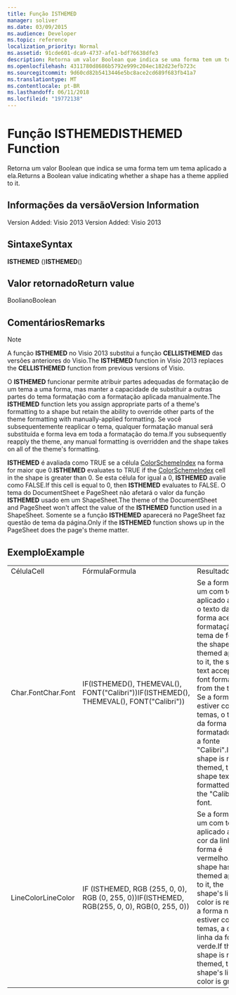 ```yaml
---
title: Função ISTHEMED
manager: soliver
ms.date: 03/09/2015
ms.audience: Developer
ms.topic: reference
localization_priority: Normal
ms.assetid: 91cde601-dca9-4737-afe1-bdf76638dfe3
description: Retorna um valor Boolean que indica se uma forma tem um tema aplicado a ela.
ms.openlocfilehash: 4311780d8686b5792e999c204ec182d23efb723c
ms.sourcegitcommit: 9d60cd82b5413446e5bc8ace2cd689f683fb41a7
ms.translationtype: MT
ms.contentlocale: pt-BR
ms.lasthandoff: 06/11/2018
ms.locfileid: "19772138"
---
```

# <a name="isthemed-function"></a><span data-ttu-id="1fb5e-103">Função ISTHEMED</span><span class="sxs-lookup"><span data-stu-id="1fb5e-103">ISTHEMED Function</span></span>

<span data-ttu-id="1fb5e-104">Retorna um valor Boolean que indica se uma forma tem um tema aplicado a ela.</span><span class="sxs-lookup"><span data-stu-id="1fb5e-104">Returns a Boolean value indicating whether a shape has a theme applied to it.</span></span> 
  
## <a name="version-information"></a><span data-ttu-id="1fb5e-105">Informações da versão</span><span class="sxs-lookup"><span data-stu-id="1fb5e-105">Version Information</span></span>

<span data-ttu-id="1fb5e-106">Version Added: Visio 2013
</span><span class="sxs-lookup"><span data-stu-id="1fb5e-106">Version Added: Visio 2013</span></span> 
  
## <a name="syntax"></a><span data-ttu-id="1fb5e-107">Sintaxe</span><span class="sxs-lookup"><span data-stu-id="1fb5e-107">Syntax</span></span>

 <span data-ttu-id="1fb5e-108">**ISTHEMED** ()</span><span class="sxs-lookup"><span data-stu-id="1fb5e-108">**ISTHEMED**()</span></span>
  
## <a name="return-value"></a><span data-ttu-id="1fb5e-109">Valor retornado</span><span class="sxs-lookup"><span data-stu-id="1fb5e-109">Return value</span></span>

<span data-ttu-id="1fb5e-110">Booliano</span><span class="sxs-lookup"><span data-stu-id="1fb5e-110">Boolean</span></span>
  
## <a name="remarks"></a><span data-ttu-id="1fb5e-111">Comentários</span><span class="sxs-lookup"><span data-stu-id="1fb5e-111">Remarks</span></span>

> [!NOTE]
> <span data-ttu-id="1fb5e-112">A função **ISTHEMED** no Visio 2013 substitui a função **CELLISTHEMED** das versões anteriores do Visio.</span><span class="sxs-lookup"><span data-stu-id="1fb5e-112">The **ISTHEMED** function in Visio 2013 replaces the **CELLISTHEMED** function from previous versions of Visio.</span></span> 
  
<span data-ttu-id="1fb5e-113">O **ISTHEMED** funcionar permite atribuir partes adequadas de formatação de um tema a uma forma, mas manter a capacidade de substituir a outras partes do tema formatação com a formatação aplicada manualmente.</span><span class="sxs-lookup"><span data-stu-id="1fb5e-113">The **ISTHEMED** function lets you assign appropriate parts of a theme's formatting to a shape but retain the ability to override other parts of the theme formatting with manually-applied formatting.</span></span> <span data-ttu-id="1fb5e-114">Se você subsequentemente reaplicar o tema, qualquer formatação manual será substituída e forma leva em toda a formatação do tema.</span><span class="sxs-lookup"><span data-stu-id="1fb5e-114">If you subsequently reapply the theme, any manual formatting is overridden and the shape takes on all of the theme's formatting.</span></span> 
  
 <span data-ttu-id="1fb5e-115">**ISTHEMED** é avaliada como TRUE se a célula [ColorSchemeIndex](colorschemeindex-cell-theme-properties-section.md) na forma for maior que 0.</span><span class="sxs-lookup"><span data-stu-id="1fb5e-115">**ISTHEMED** evaluates to TRUE if the [ColorSchemeIndex](colorschemeindex-cell-theme-properties-section.md) cell in the shape is greater than 0.</span></span> <span data-ttu-id="1fb5e-116">Se esta célula for igual a 0, **ISTHEMED** avalie como FALSE.</span><span class="sxs-lookup"><span data-stu-id="1fb5e-116">If this cell is equal to 0, then **ISTHEMED** evaluates to FALSE.</span></span> <span data-ttu-id="1fb5e-117">O tema do DocumentSheet e PageSheet não afetará o valor da função **ISTHEMED** usado em um ShapeSheet.</span><span class="sxs-lookup"><span data-stu-id="1fb5e-117">The theme of the DocumentSheet and PageSheet won't affect the value of the **ISTHEMED** function used in a ShapeSheet.</span></span> <span data-ttu-id="1fb5e-118">Somente se a função **ISTHEMED** aparecerá no PageSheet faz questão de tema da página.</span><span class="sxs-lookup"><span data-stu-id="1fb5e-118">Only if the **ISTHEMED** function shows up in the PageSheet does the page's theme matter.</span></span> 
  
## <a name="example"></a><span data-ttu-id="1fb5e-119">Exemplo</span><span class="sxs-lookup"><span data-stu-id="1fb5e-119">Example</span></span>

||||
|:-----|:-----|:-----|
|<span data-ttu-id="1fb5e-120">Célula</span><span class="sxs-lookup"><span data-stu-id="1fb5e-120">Cell</span></span>  <br/> |<span data-ttu-id="1fb5e-121">Fórmula</span><span class="sxs-lookup"><span data-stu-id="1fb5e-121">Formula</span></span>  <br/> |<span data-ttu-id="1fb5e-122">Resultado</span><span class="sxs-lookup"><span data-stu-id="1fb5e-122">Result</span></span>  <br/> |
|<span data-ttu-id="1fb5e-123">Char.Font</span><span class="sxs-lookup"><span data-stu-id="1fb5e-123">Char.Font</span></span>  <br/> |<span data-ttu-id="1fb5e-124">IF(ISTHEMED(), THEMEVAL(), FONT("Calibri"))</span><span class="sxs-lookup"><span data-stu-id="1fb5e-124">IF(ISTHEMED(), THEMEVAL(), FONT("Calibri"))</span></span>  <br/> |<span data-ttu-id="1fb5e-125">Se a forma tiver um com tema aplicado a ele, o texto da forma aceita a formatação do tema de fonte.</span><span class="sxs-lookup"><span data-stu-id="1fb5e-125">If the shape has a themed applied to it, the shape text accepts the font formatting from the theme.</span></span> <span data-ttu-id="1fb5e-126">Se a forma não estiver com temas, o texto da forma é formatado com a fonte "Calibri".</span><span class="sxs-lookup"><span data-stu-id="1fb5e-126">If the shape is not themed, the shape text is formatted with the "Calibri" font.</span></span>  <br/> |
|<span data-ttu-id="1fb5e-127">LineColor</span><span class="sxs-lookup"><span data-stu-id="1fb5e-127">LineColor</span></span>  <br/> |<span data-ttu-id="1fb5e-128">IF (ISTHEMED, RGB (255, 0, 0), RGB (0, 255, 0))</span><span class="sxs-lookup"><span data-stu-id="1fb5e-128">IF(ISTHEMED, RGB(255, 0, 0), RGB(0, 255, 0))</span></span>  <br/> |<span data-ttu-id="1fb5e-129">Se a forma tiver um com tema aplicado a ela, a cor da linha da forma é vermelho.</span><span class="sxs-lookup"><span data-stu-id="1fb5e-129">If the shape has a themed applied to it, the shape's line color is red.</span></span> <span data-ttu-id="1fb5e-130">Se a forma não estiver com temas, a cor da linha da forma é verde.</span><span class="sxs-lookup"><span data-stu-id="1fb5e-130">If the shape is not themed, the shape's line color is green.</span></span>  <br/> |
   

